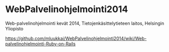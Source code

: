 WebPalvelinohjelmointi2014
==========================

Web-palvelinohjelmointi kevät 2014, Tietojenkäsittelytieteen laitos, Helsingin Yliopisto

https://github.com/mluukkai/WebPalvelinohjelmointi2014/wiki/Web-palvelinohjelmointi-Ruby-on-Rails
